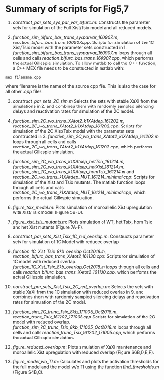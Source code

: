 # Summary of scripts for Fig5,7

1. *construct\_par\_sets\_sys\_par\_var\_bifurc.m*:
Constructs the parameter sets for simulation of the Full Xist/Tsix model and all reduced models.

2. *function\_sim\_bifurc\_bas\_trans\_sysparvar\_160907.m*, *reaction\_bifurc\_bas\_trans\_160907.cpp*:
Scripts for simulation of the 1C Xist/Tsix model with the parameter sets constructed in 1.
*function\_sim\_bifurc\_bas\_trans\_sysparvar\_160907.m* loops through all cells and calls *reaction\_bifurc\_bas\_trans\_160907.cpp*,
which performs the actual Gillespie simulation. To allow matlab to call the C++ function, a C++ MEX file needs to be constructed in matlab with:
```
mex filename.cpp
```
where filename is the name of the source cpp file. This is also the case for all other *.cpp* files.

3. *construct\_par\_sets\_2C\_sim.m*
Selects the sets with stable XaXi from the simulations in 2. and combines them with randomly sampled silencing delays and reactivation rates for
simulation of the 2C model.

4. *function\_sim\_2C\_wo\_trans_XAtot2\_k1XAtdep\_161202.m*, *reaction\_2C\_wo\_trans\_XAtot2\_k1XAtdep\_161202.cpp*:
Scripts for simulation of the 2C Xist/Tsix model with the parameter sets constructed in 3. 
*function\_sim\_2C\_wo\_trans\_XAtot2\_k1XAtdep\_161202.m* loops through all cells and calls *reaction\_2C\_wo\_trans\_XAtot2\_k1XAtdep\_161202.cpp*,
which performs the actual Gillespie simulation.

5. *function\_sim\_2C\_wo\_trans\_k1XAtdep\_hetTsix\_161214.m*, *function\_sim\_2C\_wo\_trans\_k1XAtdep\_hetXist\_161214.m*, *function\_sim\_2C\_wo\_trans\_k1XAtdep\_homTsix\_161214.m* 
and *reaction\_2C\_wo\_trans\_k1XAtdep\_MUT\_161214\_minimal.cpp*:
Scripts for simulation of the Xist and Tsix mutants. The matlab function loops through all cells and calls *reaction\_2C\_wo\_trans\_k1XAtdep\_MUT\_161214\_minimal.cpp*,
which performs the actual Gillespie simulation.

6. *figure\_tsix\_model.m*:
Plots simulation of monoallelic Xist upregulation with Xist/Tsix model (Figure 5B-D).

7. *figure\_xist\_tsix\_mutants.m*:
Plots simulation of WT, het Tsix, hom Tsix and het Xist mutants (Figure 7A-F).

8. *construct\_par\_sets\_Xist\_Tsix\_1C\_red\_overlap.m*:
Constructs parameter sets for simulation of 1C Model with reduced overlap

9. *function\_1C\_Xist\_Tsix\_8kb\_overlap\_Oct2018.m*, *reaction\_bifurc\_bas\_trans\_XAtot2\_161130.cpp*:
Scripts for simulation of 1C model with reduced overlap.
*function\_1C\_Xist\_Tsix\_8kb\_overlap\_Oct2018.m loops* through all cells and calls *reaction\_bifurc\_bas\_trans\_XAtot2\_161130.cpp*,
which performs the actual Gillespie simulation.

10. *construct\_par\_sets\_Xist\_Tsix\_2C\_red\_overlap.m*:
Selects the sets with stable XaXi from the 1C simulation with reduced overlap in 9. and combines them with randomly sampled silencing delays and 
reactivation rates for simulation of the 2C model.

11. *function\_sim\_2C\_trunc\_Tsix\_8kb\_171005\_Oct2018.m*, *reaction\_trunc\_Tsix\_161202\_171005.cpp*
Scripts for simulation of the 2C model with reduced overlap.
*function\_sim\_2C\_trunc\_Tsix\_8kb\_171005\_Oct2018.m* loops through all cells and calls *reaction\_trunc\_Tsix\_161202\_171005.cpp*,
which performs the actual Gillespie simulation.

12. *figure\_reduced\_overlap.m*:
Plots simulation of XaXi maintenance and monoallelic Xist upregulation with reduced overlap (Figure S6B,D,E,F).

13. *figure\_model\_wo\_TI.m*:
Calculates and plots the activation thresholds for the full model and the model w/o TI using the function *find\_thresholds.m* (Figure S4B,C).


